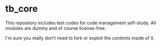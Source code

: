 # tb_core
This repository includes test codes for code management self-study.
All modules are dummy and of course license-free.

I'm sure you really don't need to fork or exploit the contents inside of it.
